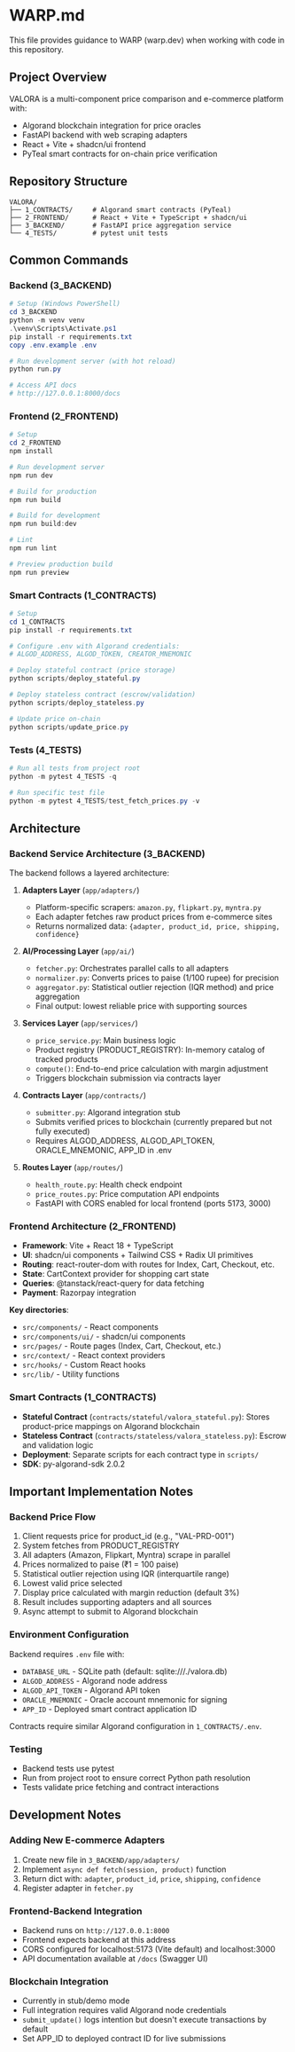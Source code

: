 # WARP.md

This file provides guidance to WARP (warp.dev) when working with code in this repository.

## Project Overview

VALORA is a multi-component price comparison and e-commerce platform with:
- Algorand blockchain integration for price oracles
- FastAPI backend with web scraping adapters
- React + Vite + shadcn/ui frontend
- PyTeal smart contracts for on-chain price verification

## Repository Structure

```
VALORA/
├── 1_CONTRACTS/     # Algorand smart contracts (PyTeal)
├── 2_FRONTEND/      # React + Vite + TypeScript + shadcn/ui
├── 3_BACKEND/       # FastAPI price aggregation service
└── 4_TESTS/         # pytest unit tests
```

## Common Commands

### Backend (3_BACKEND)
```powershell
# Setup (Windows PowerShell)
cd 3_BACKEND
python -m venv venv
.\venv\Scripts\Activate.ps1
pip install -r requirements.txt
copy .env.example .env

# Run development server (with hot reload)
python run.py

# Access API docs
# http://127.0.0.1:8000/docs
```

### Frontend (2_FRONTEND)
```powershell
# Setup
cd 2_FRONTEND
npm install

# Run development server
npm run dev

# Build for production
npm run build

# Build for development
npm run build:dev

# Lint
npm run lint

# Preview production build
npm run preview
```

### Smart Contracts (1_CONTRACTS)
```powershell
# Setup
cd 1_CONTRACTS
pip install -r requirements.txt

# Configure .env with Algorand credentials:
# ALGOD_ADDRESS, ALGOD_TOKEN, CREATOR_MNEMONIC

# Deploy stateful contract (price storage)
python scripts/deploy_stateful.py

# Deploy stateless contract (escrow/validation)
python scripts/deploy_stateless.py

# Update price on-chain
python scripts/update_price.py
```

### Tests (4_TESTS)
```powershell
# Run all tests from project root
python -m pytest 4_TESTS -q

# Run specific test file
python -m pytest 4_TESTS/test_fetch_prices.py -v
```

## Architecture

### Backend Service Architecture (3_BACKEND)
The backend follows a layered architecture:

1. **Adapters Layer** (`app/adapters/`)
   - Platform-specific scrapers: `amazon.py`, `flipkart.py`, `myntra.py`
   - Each adapter fetches raw product prices from e-commerce sites
   - Returns normalized data: `{adapter, product_id, price, shipping, confidence}`

2. **AI/Processing Layer** (`app/ai/`)
   - `fetcher.py`: Orchestrates parallel calls to all adapters
   - `normalizer.py`: Converts prices to paise (1/100 rupee) for precision
   - `aggregator.py`: Statistical outlier rejection (IQR method) and price aggregation
   - Final output: lowest reliable price with supporting sources

3. **Services Layer** (`app/services/`)
   - `price_service.py`: Main business logic
   - Product registry (PRODUCT_REGISTRY): In-memory catalog of tracked products
   - `compute()`: End-to-end price calculation with margin adjustment
   - Triggers blockchain submission via contracts layer

4. **Contracts Layer** (`app/contracts/`)
   - `submitter.py`: Algorand integration stub
   - Submits verified prices to blockchain (currently prepared but not fully executed)
   - Requires ALGOD_ADDRESS, ALGOD_API_TOKEN, ORACLE_MNEMONIC, APP_ID in .env

5. **Routes Layer** (`app/routes/`)
   - `health_route.py`: Health check endpoint
   - `price_routes.py`: Price computation API endpoints
   - FastAPI with CORS enabled for local frontend (ports 5173, 3000)

### Frontend Architecture (2_FRONTEND)
- **Framework**: Vite + React 18 + TypeScript
- **UI**: shadcn/ui components + Tailwind CSS + Radix UI primitives
- **Routing**: react-router-dom with routes for Index, Cart, Checkout, etc.
- **State**: CartContext provider for shopping cart state
- **Queries**: @tanstack/react-query for data fetching
- **Payment**: Razorpay integration

**Key directories**:
- `src/components/` - React components
- `src/components/ui/` - shadcn/ui components
- `src/pages/` - Route pages (Index, Cart, Checkout, etc.)
- `src/context/` - React context providers
- `src/hooks/` - Custom React hooks
- `src/lib/` - Utility functions

### Smart Contracts (1_CONTRACTS)
- **Stateful Contract** (`contracts/stateful/valora_stateful.py`): Stores product-price mappings on Algorand blockchain
- **Stateless Contract** (`contracts/stateless/valora_stateless.py`): Escrow and validation logic
- **Deployment**: Separate scripts for each contract type in `scripts/`
- **SDK**: py-algorand-sdk 2.0.2

## Important Implementation Notes

### Backend Price Flow
1. Client requests price for product_id (e.g., "VAL-PRD-001")
2. System fetches from PRODUCT_REGISTRY
3. All adapters (Amazon, Flipkart, Myntra) scrape in parallel
4. Prices normalized to paise (₹1 = 100 paise)
5. Statistical outlier rejection using IQR (interquartile range)
6. Lowest valid price selected
7. Display price calculated with margin reduction (default 3%)
8. Result includes supporting adapters and all sources
9. Async attempt to submit to Algorand blockchain

### Environment Configuration
Backend requires `.env` file with:
- `DATABASE_URL` - SQLite path (default: sqlite:///./valora.db)
- `ALGOD_ADDRESS` - Algorand node address
- `ALGOD_API_TOKEN` - Algorand API token
- `ORACLE_MNEMONIC` - Oracle account mnemonic for signing
- `APP_ID` - Deployed smart contract application ID

Contracts require similar Algorand configuration in `1_CONTRACTS/.env`.

### Testing
- Backend tests use pytest
- Run from project root to ensure correct Python path resolution
- Tests validate price fetching and contract interactions

## Development Notes

### Adding New E-commerce Adapters
1. Create new file in `3_BACKEND/app/adapters/`
2. Implement `async def fetch(session, product)` function
3. Return dict with: `adapter`, `product_id`, `price`, `shipping`, `confidence`
4. Register adapter in `fetcher.py`

### Frontend-Backend Integration
- Backend runs on `http://127.0.0.1:8000`
- Frontend expects backend at this address
- CORS configured for localhost:5173 (Vite default) and localhost:3000
- API documentation available at `/docs` (Swagger UI)

### Blockchain Integration
- Currently in stub/demo mode
- Full integration requires valid Algorand node credentials
- `submit_update()` logs intention but doesn't execute transactions by default
- Set APP_ID to deployed contract ID for live submissions
